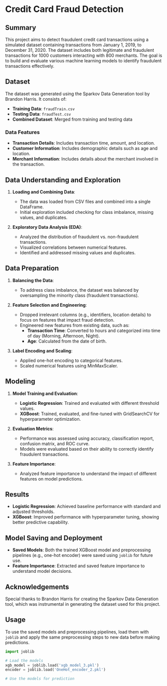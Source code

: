 # Credit Card Fraud Detection

## Summary

This project aims to detect fraudulent credit card transactions using a simulated dataset containing transactions from January 1, 2019, to December 31, 2020. The dataset includes both legitimate and fraudulent transactions for 1000 customers interacting with 800 merchants. The goal is to build and evaluate various machine learning models to identify fraudulent transactions effectively.

## Dataset

The dataset was generated using the Sparkov Data Generation tool by Brandon Harris. It consists of:
- **Training Data**: `fraudTrain.csv`
- **Testing Data**: `fraudTest.csv`
- **Combined Dataset**: Merged from training and testing data

### Data Features
- **Transaction Details**: Includes transaction time, amount, and location.
- **Customer Information**: Includes demographic details such as age and location.
- **Merchant Information**: Includes details about the merchant involved in the transaction.

## Data Understanding and Exploration

1. **Loading and Combining Data**: 
   - The data was loaded from CSV files and combined into a single DataFrame.
   - Initial exploration included checking for class imbalance, missing values, and duplicates.

2. **Exploratory Data Analysis (EDA)**:
   - Analyzed the distribution of fraudulent vs. non-fraudulent transactions.
   - Visualized correlations between numerical features.
   - Identified and addressed missing values and duplicates.
   

## Data Preparation

1. **Balancing the Data**:
   - To address class imbalance, the dataset was balanced by oversampling the minority class (fraudulent transactions).

2. **Feature Selection and Engineering**:
   - Dropped irrelevant columns (e.g., identifiers, location details) to focus on features that impact fraud detection.
   - Engineered new features from existing data, such as:
     - **Transaction Time**: Converted to hours and categorized into time of day (Morning, Afternoon, Night).
     - **Age**: Calculated from the date of birth.

3. **Label Encoding and Scaling**:
   - Applied one-hot encoding to categorical features.
   - Scaled numerical features using MinMaxScaler.

## Modeling

1. **Model Training and Evaluation**:
   - **Logistic Regression**: Trained and evaluated with different threshold values.
   - **XGBoost**: Trained, evaluated, and fine-tuned with GridSearchCV for hyperparameter optimization.

2. **Evaluation Metrics**:
   - Performance was assessed using accuracy, classification report, confusion matrix, and ROC curve.
   - Models were evaluated based on their ability to correctly identify fraudulent transactions.

3. **Feature Importance**:
   - Analyzed feature importance to understand the impact of different features on model predictions.

## Results

- **Logistic Regression**: Achieved baseline performance with standard and adjusted thresholds.
- **XGBoost**: Improved performance with hyperparameter tuning, showing better predictive capability.

## Model Saving and Deployment

- **Saved Models**: Both the trained XGBoost model and preprocessing pipelines (e.g., one-hot encoder) were saved using `joblib` for future use.
- **Feature Importance**: Extracted and saved feature importance to understand model decisions.

## Acknowledgements

Special thanks to Brandon Harris for creating the Sparkov Data Generation tool, which was instrumental in generating the dataset used for this project.

## Usage

To use the saved models and preprocessing pipelines, load them with `joblib` and apply the same preprocessing steps to new data before making predictions.

```python
import joblib

# Load the models
xgb_model = joblib.load('xgb_model_3.pkl')
encoder = joblib.load('OneHot_encoder_2.pkl')

# Use the models for prediction
